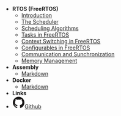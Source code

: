- **RTOS (FreeRTOS)**
  - [Introduction](RTOS_MDs/What_is_RTOS.md)
  - [The Scheduler](RTOS_MDs/What_is_Scheduler.md)
  - [Scheduling Algorithms](RTOS_MDs/Some_Scheduling_Algorithms.md)
  - [Tasks in FreeRTOS](RTOS_MDs/What_are_Tasks_in_FreeRTOS.md)
  - [Context Switching in FreeRTOS](RTOS_MDs/Context_Switching_in_FreeRTOS.md)
  - [Configurables in FreeRTOS](RTOS_MDs/Configurables_in_FreeRTOS.md)
  - [Communication and Sunchronization](RTOS_MDs/Communication_and_Synchronization_in_FreeRTOS.md)
  - [Memory Management](RTOS_MDs/Heap_Schemes_Detailed_in_FreeRTOS.md)
- **Assembly**
  - [Markdown](markdown2)
- **Docker**
  - [Markdown](markdown2)
- **Links**
- [![Github](assets/img/github.svg)Github](https://github.com/subhranildas/Docs)
<!-- - [![NPM](assets/img/npm.svg)NPM](https://www.npmjs.com/package/docsify-themeable) -->
